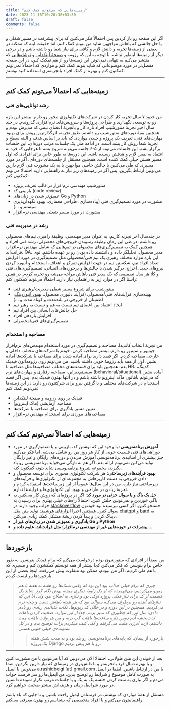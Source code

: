 ```yaml
---
title: "زمینه‌هایی که می‌تونم کمک کنم"
date: 2023-11-18T10:20:38+03:30
draft: false
comments: false
---
```

اگر این صفحه رو باز کردین پس احتمالاً فکر می‌کنین که برای پیشرفت در مسیر شغلی و یا حل چالشی که باهاش مواجهین شاید من بتونم کمک کنم. اما حقیقت اینه که ممکنه در بعضی از زمینه‌ها تجربه و دانش لازم و کافی برای نیاز شما رو داشته باشم و در برخی دیگر از زمینه‌ها اینطور نباشه. با توجه به این که رزومه و [صفحهٔ لینکداین](https://www.linkedin.com/in/amin-rashidbeigi/) و [نوشته‌هایی](http://localhost:1313/fa/blog/) که منتشر می‌کنم به تنهایی نمی‌تونن این زمینه‌ها رو از هم تفکیک کنن، در این صفحه مفصل‌تر در مورد موضوعاتی که شاید بتونم کمک کنم و مواردی که احتمالاً نمی‌تونم کمکتون کنم و بهتره از کمک افراد باتجربه‌تری استفاده کنید نوشتم.


---

## زمینه‌هایی که احتمالاً می‌تونم کمک کنم

### رشد توانایی‌های فنی

من حدود ۷ سال تجربه کار کردن در شرکت‌های تکنولوژی محور رو دارم. بیشتر این بازه رو به توسعه، نگهداری و طراحی پروژه‌ها و سرویس‌های نرم‌افزاری گذروندم. در چند سال اخیر تجربهٔ منتورشیپ افراد تازه کار و باتجربهٔ اعضای تیمی که مدیرش بودم و همچنین بقیه‌ٔ دوره‌های منتورشیپ رو داشتم. طبق تجربه، اثرگذارترین روش برای بهبود مهارت‌های فنی، تعریف یک پروژه و چیدن مواردی که باید بر اساس هدف و البته سطح و تجربهٔ شما روش کار بشه است. در ادامه طی یک جلسات مرتب دوره‌ای، این جلسات برگزار بشه. این جلسات می‌تونه از ۵-۶ جلسه می‌تونه شروع بشه تا هرجایی که فرد به اعتماد به نفس لازم و هدفش رسیده باشه. این دوره‌ها به طور خاص برای افرادی که اول مسیر هستن خیلی کمک کننده است. همچنین مستقل از جلسه‌های دوره‌ای، اگر در مورد مسیری که طی می‌کنین با چالش خاصی مواجهین یا به یک مشورت فنی لازم دارین می‌تونین ارتباط بگیرین. پس اگر در زمینه‌های زیر نیاز به راهنمایی دارید احتمالا می‌تونم کمکتون کنم: 
- منتورشیپ مهندسی نرم‌افزار در قالب تعریف پروژه
- بازبینی کد (code review)
- عمیق‌تر شدن در زبان‌های Go و Python
- مشورت در مورد تصمیم‌گیری فنی (پیاده‌سازی، طراحی معماری، بهبود نگهدارپذیری سیستم و ...)
- مشورت در مورد مسیر شغلی مهندسی نرم‌افزار 

### رشد در مدیریت فنی

در چندسال آخر تجربه کاریم، به عنوان مدیر مهندسی، وظیفهٔ راهبری تیم‌های محصولی رو داشتم. در طی این زمان وظیفه رسوندن خروجی‌های محصولی، رشد فنی افراد و همچنین کمک‌ به تصمیم‌گیری‌های محصولی در تیم‌هایی که شامل مهندس نرم‌افزار، فرانت‌اند، QA، مدیر محصول، تحلیلگر داده و دانشمند داده بودن رو بر عهده داشتم. توی این بازه موارد مختلف رهبری یک تیم فنی/محصولی مثل تصمیم‌گیری در مورد افزایش تعداد افراد تیم، شکستن تیم در جهت افزایش تمرکز و اهداف، استخدام و آنبورد کردن نیروهای جدید، اخراج، درگیر شدن با چالش‌ها و برخوردهای انسانی، تصمیم‌گیری‌های فنی و کلا هر مدل تصمیمی که یک مدیر فنی باهاش مواجه می‌شه رو تجربه کردم. در همین راستا اگر در موارد زیر به راهنمایی نیاز دارید احتمالا می‌تونم کمکتون کنم:
- منتورشیپ برای شروع مسیر شغلی مدیریت/رهبری فنی
- بهینه‌سازی فرآیندهای فنی/محصولی (فرآیند دلیوری محصول، [بهبود آنبوردینگ](https://aminrb.me/blog/onboarding-storytelling/)، اطمینان از خروجی در بلندمدت و کوتاه مدت و ...)
- ایجاد اعتماد بین اعضای تیم نسبت به هم و نسبت به رهبر تیم
- حل چالش‌های انسانی بین افراد تیم
- افزایش بازدهی افراد 
- تصمیم‌گیری‌های فنی/محصولی

### مصاحبه و استخدام

من تجربهٔ انتخاب کاندیدا، مصاحبه و تصمیم‌گیری در مورد استخدام مهند‌س‌های نرم‌افزار جونیور و سینیور رو دارم. بیشتر مصاحبه کردن، خودم با شرکت‌های مختلف داخلی و خارجی مصاحبه کردم. اگر قصد دارید برای آماده شدن برای مصاحبه‌ با شرکت‌ها آماده بشین، اول از همه باید رزومهٔ خوبی داشته باشید. من می‌تونم روی رزومه‌اتون فیدبک بدم. همچنین باید برای قسمت‌های مختلف مصاحبه‌ها مثل مصاحبه با HR، کدینگ، سیستم‌دیزاین، مصاحبه رفتاری و مهارت‌های نرم (behavioral/situational) آماده بشین که می‌تونم باهاتون ماک اینترویو داشته باشم و در انتها بهتون فیدبک بدم. پس اگر قصد استخدام در شرکت‌های مختلف و یا گرفتن نیرو برای شرکتتون رو دارید در این زمینه‌ها می‌تونم کمک کنم:

- فیدبک بر روی رزومه و صفحه‌ٔ لینکداین
- مصاحبه آزمایشی (ماک اینترویو) 
- تعیین مسیر یادگیری برای مصاحبه با شرکت‌ها
- مصاحبه‌های موردی برای استخدام مهندس نرم‌افزار

---

## زمینه‌هایی که احتمالاً نمی‌تونم کمک کنم
- **آموزش برنامه‌نویسی:** با وجود این که نوشتن کد، بازبینی و یا تصمیم‌گیری در مورد دوراهی‌های فنی قسمت خوبی از کار هر روز من رو شامل می‌شه، اما فکر می‌کنم چیز بیشتری از اساتیدی برنامه‌نویسی آموزش می‌دن و دوره‌های رایگان و غیر رایگان تولید می‌کنن نمی‌تونم ارائه بدم. اگر هم به تازگی می‌خواید برنامه‌نویسی رو یاد بگیرید، مجموعه [شروع برنامه‌نویسی](https://aminrb.me/fa/series/%D8%B4%D8%B1%D9%88%D8%B9-%D8%A8%D8%B1%D9%86%D8%A7%D9%85%D9%87-%D9%86%D9%88%DB%8C%D8%B3%DB%8C/) شاید بتونه کمکتون کنه. 
- **بهبود فرآیندهای زیرساختی:** هر شرکت تکنولوژی محوری برای توسعه محصول و دادن خروجی به دست کاربرهاش به مجموعه‌ای از تکنولوژی‌ها و فرآیندهای زیرساختی نیاز داره. من در این سال‌ها عموماً از این زیرساخت‌ها استفاده کردم و تجربه‌ٔ زیادی در طراحی و بهبود این تکنولوژی‌ها و فرآیندها ندارم.
- **حل یک باگ و یا سوال جزئی در مورد کد**: اگر در پروژه‌ای که روش کار می‌کنین به باگی خوردین و نمی‌تونین حلش کنین، احتمالاً راه‌های خیلی بهتری برای رسیدن به جواب وجود داره. در [stackoverflow](https://stackoverflow.com/) جستجو کنین. اگر کسی نپرسیده بود خودتون سوال کنین. همچنین اخیرا ابزارهای هوشمند تولید متن مثل [chatgpt](https://chat.openai.com/) و [bard](https://bard.google.com/) به دیباگ کردن و پیدا کردن ریشهٔ مشکل کمک زیادی می‌کنن. 
- **یادگیری و عمیق‌تر شدن در زبان‌های غیر از Go و Python** 
- **پیشرفت در حوزه‌هایی غیر از مهندسی نرم‌افزار؛ مثل فرانت‌اند، علوم داده و ...** 

---

## بازخوردها

من بعضاً از افرادی که منتورشون بودم درخواست می‌کنم که برام فیدبک بنویسن. به طور خاص برام بنویسن که فکر می‌کنن کجا بیشتر از همه تونستم کمکشون کنم و مسیری که با هم طی کردیم، اگر من نبودم، ممکن بود متفاوت پیش می‌رفت. اینجا بعضی از این بازخوردها رو لیست کردم.

>  _چیزی که برام خیلی جذاب بود این بود که وقتی تسک‌ها رو هفته به هفته با هم ریویو می‌کردیم، می‌فهمیدم که از یک زاویهٔ دیگری میشه بهش نگاه کرد. شاید یک قسمت از کد برای نیاز فعلی پروژه اوکی بود و نیازی به اصلاح نبود ولی آیا این که نیاز‌های آینده رو برطرف می‌کنه سوالی بود که هر هفته باهاش دست و پنجه نرم می‌کردیم. همچنین در این دوره و در خلال کد ریویوها، نکات بک‌اندی زیادی رو‌ یادم دادی؛ مثل این که چطوری کد تمیز بزنم. جدا از این موارد، صحبت کردن باهات لذت‌بخشه آدم دوس داره ساعت‌ها باهات گپ بزنه و من هر وقت باهات میت داشتم، ازت انرژی مثبت می‌گرفتم و کلی کیف میکردم برات توضیح بدم و در کل شنونده‌ی خیلی خوبی هستی._
>> بازخورد از پیمان، که پایه‌های برنامه‌نویسی رو بلد بود و به مدت شش هفته یک پروژه Django رو با هم پیش بردیم.

---

بعد از خوندن این متن طولانی، احتمالا الان می‌دونین که آیا می‌تونین با من مشورت کنین و یا بهتره دنبال فرد باتجربه‌تر و با دانش‌تری در زمینه‌ای که نیاز دارین بگردین. شما می‌تونین با ایمیل a.rashidbeigi [at] gmail.com با من در ارتباط باشین. لطفا در ایمیل به صورت کامل موضوع و شرایط رو توضیح بدین. من ایمیل‌ها رو سر فرصت جواب می‌دم و اگر نیازی به ست کردن جلسه یک به یک و یا جلسات مرتب تکرار شونده داشتین در مورد شرایط، زمان و هزینه‌اش بیشتر صحبت خواهیم کرد.

مستقل از همهٔ مواردی که نوشتم، در فرستادن ایمیل راحت باشین و تا جایی که بلد باشم راهنماییتون می‌کنم و یا افراد متخصصی که بشناسم رو بهتون معرفی می‌کنم.
